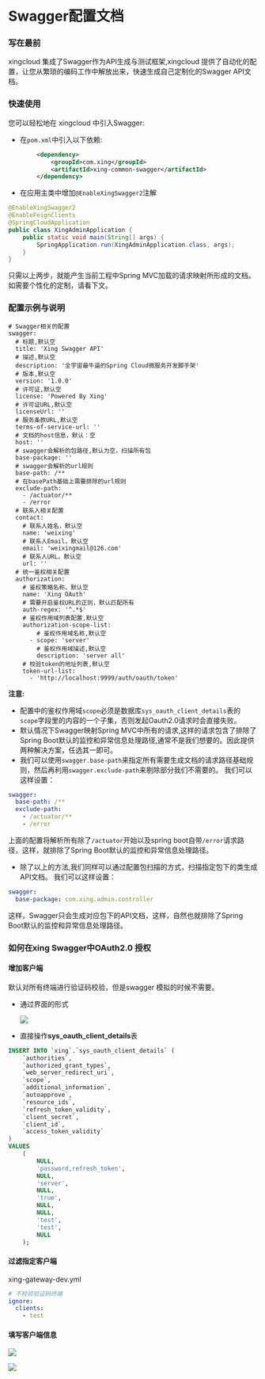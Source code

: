 # Swagger配置文档

### 写在最前
xingcloud 集成了Swagger作为API生成与测试框架,xingcloud 提供了自动化的配置，让您从繁琐的编码工作中解放出来，快速生成自己定制化的Swagger API文档。

### 快速使用
您可以轻松地在 xingcloud 中引入Swagger:   

- 在`pom.xml`中引入以下依赖:

```xml
		<dependency>
			<groupId>com.xing</groupId>
			<artifactId>xing-common-swagger</artifactId>
		</dependency>
```

- 在应用主类中增加`@EnableXingSwagger2`注解

```java
@EnableXingSwagger2
@EnableFeignClients
@SpringCloudApplication
public class XingAdminApplication {
	public static void main(String[] args) {
		SpringApplication.run(XingAdminApplication.class, args);
	}
}
```

只需以上两步，就能产生当前工程中Spring MVC加载的请求映射所形成的文档。如需要个性化的定制，请看下文。

### 配置示例与说明

```
# Swagger相关的配置
swagger:
  # 标题,默认空
  title: 'Xing Swagger API'
  # 描述,默认空
  description: '全宇宙最牛逼的Spring Cloud微服务开发脚手架'
  # 版本,默认空
  version: '1.0.0'
  # 许可证,默认空
  license: 'Powered By Xing'
  # 许可证URL,默认空
  licenseUrl: ''
  # 服务条款URL,默认空
  terms-of-service-url: ''
  # 文档的host信息，默认：空
  host: ''
  # swagger会解析的包路径,默认为空，扫描所有包
  base-package: '' 
  # swagger会解析的url规则
  base-path: /**
  # 在basePath基础上需要排除的url规则
  exclude-path: 
    - /actuator/**
    - /error  
  # 联系人相关配置
  contact:
    # 联系人姓名，默认空
    name: 'weixing'
    # 联系人Email，默认空
    email: 'weixingmail@126.com'
    # 联系人URL，默认空
    url: ''
  # 统一鉴权相关配置
  authorization:
    # 鉴权策略名称，默认空
    name: 'Xing OAuth'
    # 需要开启鉴权URL的正则，默认匹配所有
    auth-regex: '^.*$'
    # 鉴权作用域列表配置,默认空
    authorization-scope-list:
        # 鉴权作用域名称,默认空
      - scope: 'server'
        # 鉴权作用域描述,默认空
        description: 'server all'
    # 校验token的地址列表,默认空  
    token-url-list:
      - 'http://localhost:9999/auth/oauth/token'

```

**注意:**
- 配置中的鉴权作用域`scope`必须是数据库`sys_oauth_client_details`表的`scope`字段里的内容的一个子集，否则发起Oauth2.0请求时会直接失败。
- 默认情况下Swagger映射Spring MVC中所有的请求,这样的请求包含了排除了Spring Boot默认的监控和异常信息处理路径,通常不是我们想要的。因此提供两种解决方案，任选其一即可。
- 我们可以使用`swagger.base-path`来指定所有需要生成文档的请求路径基础规则，然后再利用`swagger.exclude-path`来剔除部分我们不需要的。
我们可以这样设置：

```yaml
swagger:
  base-path: /**
  exclude-path: 
    - /actuator/**
    - /error
```

上面的配置将解析所有除了`/actuator`开始以及spring boot自带`/error`请求路径，这样，就排除了Spring Boot默认的监控和异常信息处理路径。   
- 除了以上的方法,我们同样可以通过配置包扫描的方式，扫描指定包下的类生成API文档。
我们可以这样设置：

```yaml
swagger:
  base-package: com.xing.admin.controller
```
这样，Swagger只会生成对应包下的API文档，这样，自然也就排除了Spring Boot默认的监控和异常信息处理路径。
### 如何在xing Swagger中OAuth2.0 授权

#### 增加客户端

默认对所有终端进行验证码校验，但是swagger 模拟的时候不需要。

- 通过界面的形式

  ![](http://obq1lvsd9.bkt.clouddn.com/20180725132807.png)

- 直接操作**sys_oauth_client_details**表

```sql
INSERT INTO `xing`.`sys_oauth_client_details` (
	`authorities`,
	`authorized_grant_types`,
	`web_server_redirect_uri`,
	`scope`,
	`additional_information`,
	`autoapprove`,
	`resource_ids`,
	`refresh_token_validity`,
	`client_secret`,
	`client_id`,
	`access_token_validity`
)
VALUES
	(
		NULL,
		'password,refresh_token',
		NULL,
		'server',
		NULL,
		'true',
		NULL,
		NULL,
		'test',
		'test',
		NULL
	);
```

#### 过滤指定客户端

xing-gateway-dev.yml

```yml
# 不校验验证码终端
ignore:
  clients:
    - test
```

#### 填写客户端信息

![](http://obq1lvsd9.bkt.clouddn.com/20180725133119.png)

![](http://obq1lvsd9.bkt.clouddn.com/20180725133206.png)

